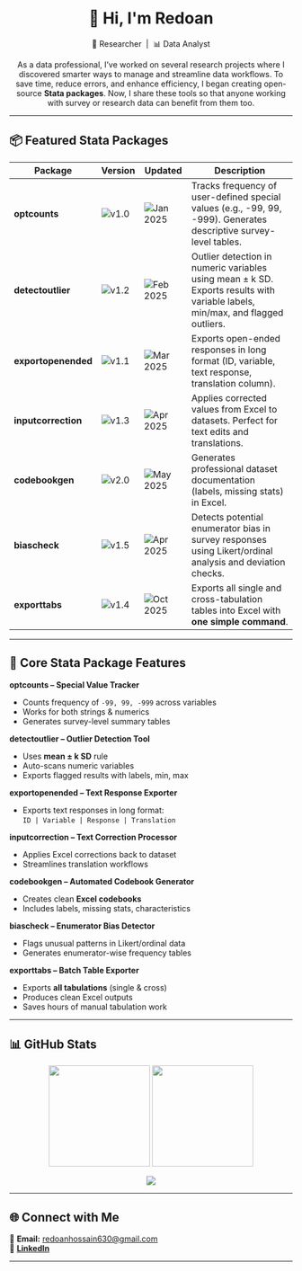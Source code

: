 <h1 align="center">👋 Hi, I'm Redoan</h1>
<p align="center">
  🚀 Researcher &nbsp;|&nbsp; 📊 Data Analyst  
</p>

<p align="center">
  As a data professional, I’ve worked on several research projects where I discovered smarter ways to manage and streamline data workflows.  
  To save time, reduce errors, and enhance efficiency, I began creating open-source <b>Stata packages</b>.  
  Now, I share these tools so that anyone working with survey or research data can benefit from them too.  
</p>

---

## 📦 Featured Stata Packages  

| Package | Version | Updated | Description |
|---------|---------|---------|-------------|
| **optcounts** | ![v1.0](https://img.shields.io/badge/v1.0-blue) | ![Jan 2025](https://img.shields.io/badge/Jan%202025-green) | Tracks frequency of user-defined special values (e.g., -99, 99, -999). Generates descriptive survey-level tables. |
| **detectoutlier** | ![v1.2](https://img.shields.io/badge/v1.2-blue) | ![Feb 2025](https://img.shields.io/badge/Feb%202025-orange) | Outlier detection in numeric variables using mean ± k SD. Exports results with variable labels, min/max, and flagged outliers. |
| **exportopenended** | ![v1.1](https://img.shields.io/badge/v1.1-blue) | ![Mar 2025](https://img.shields.io/badge/Mar%202025-yellow) | Exports open-ended responses in long format (ID, variable, text response, translation column). |
| **inputcorrection** | ![v1.3](https://img.shields.io/badge/v1.3-blue) | ![Apr 2025](https://img.shields.io/badge/Apr%202025-red) | Applies corrected values from Excel to datasets. Perfect for text edits and translations. |
| **codebookgen** | ![v2.0](https://img.shields.io/badge/v2.0-blue) | ![May 2025](https://img.shields.io/badge/May%202025-green) | Generates professional dataset documentation (labels, missing stats) in Excel. |
| **biascheck** | ![v1.5](https://img.shields.io/badge/v1.5-blue) | ![Apr 2025](https://img.shields.io/badge/Apr%202025-yellow) | Detects potential enumerator bias in survey responses using Likert/ordinal analysis and deviation checks. |
| **exporttabs** | ![v1.4](https://img.shields.io/badge/v1.4-blue) | ![Oct 2025](https://img.shields.io/badge/Oct%202025-yellow) | Exports all single and cross-tabulation tables into Excel with **one simple command**. |

---

## 📖 Core Stata  Package Features  

**optcounts – Special Value Tracker**  
- Counts frequency of `-99, 99, -999` across variables  
- Works for both strings & numerics  
- Generates survey-level summary tables  

**detectoutlier – Outlier Detection Tool**  
- Uses **mean ± k SD** rule  
- Auto-scans numeric variables  
- Exports flagged results with labels, min, max  

**exportopenended – Text Response Exporter**  
- Exports text responses in long format:  
  `ID | Variable | Response | Translation`  

**inputcorrection – Text Correction Processor**  
- Applies Excel corrections back to dataset  
- Streamlines translation workflows  

**codebookgen – Automated Codebook Generator**  
- Creates clean **Excel codebooks**  
- Includes labels, missing stats, characteristics  

**biascheck – Enumerator Bias Detector**  
- Flags unusual patterns in Likert/ordinal data  
- Generates enumerator-wise frequency tables  

**exporttabs – Batch Table Exporter**  
- Exports **all tabulations** (single & cross)  
- Produces clean Excel outputs  
- Saves hours of manual tabulation work  

---

## 📊 GitHub Stats  

<p align="center">
  <img src="https://github-readme-stats.vercel.app/api?username=RanaRedoan&show_icons=true&theme=dark&hide_border=false&count_private=false" height="180"/>  
  <img src="https://github-readme-stats.vercel.app/api/top-langs/?username=RanaRedoan&theme=dark&hide_border=false&include_all_commits=false&count_private=false&layout=compact" height="180"/>  
</p>

<p align="center">
  <a href="https://visitcount.itsvg.in">
    <img src="https://visitcount.itsvg.in/api?id=RanaRedoan&icon=0&color=0" />
  </a>
</p>

---

## 🌐 Connect with Me  

📧 **Email:** redoanhossain630@gmail.com  
💼 [**LinkedIn**](https://www.linkedin.com/in/mdredoanhossainbhuiyan)  

---

